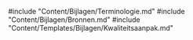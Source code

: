 #include "Content/Bijlagen/Terminologie.md"
#include "Content/Bijlagen/Bronnen.md"
#include "Content/Templates/Bijlagen/Kwaliteitsaanpak.md"